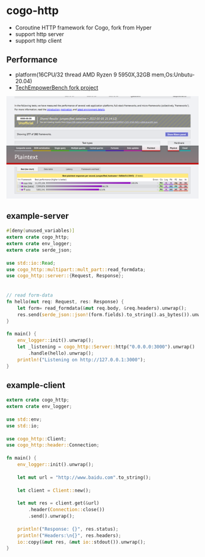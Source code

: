 # cogo-http

* Coroutine HTTP framework for Cogo, fork from Hyper
* support http server
* support http client
## Performance

* platform(16CPU/32 thread AMD Ryzen 9 5950X,32GB mem,Os:Unbutu-20.04)
* [TechEmpowerBench fork project](https://github.com/zhuxiujia/FrameworkBenchmarks)

![per](docs/629a066aaa37b4c295fa794c5ebdf31.png)

## example-server
```rust
#[deny(unused_variables)]
extern crate cogo_http;
extern crate env_logger;
extern crate serde_json;

use std::io::Read;
use cogo_http::multipart::mult_part::read_formdata;
use cogo_http::server::{Request, Response};


// read form-data
fn hello(mut req: Request, res: Response) {
    let form= read_formdata(&mut req.body, &req.headers).unwrap();
    res.send(serde_json::json!(form.fields).to_string().as_bytes()).unwrap();
}

fn main() {
    env_logger::init().unwrap();
    let _listening = cogo_http::Server::http("0.0.0.0:3000").unwrap()
        .handle(hello).unwrap();
    println!("Listening on http://127.0.0.1:3000");
}
```

## example-client
```rust
extern crate cogo_http;
extern crate env_logger;

use std::env;
use std::io;

use cogo_http::Client;
use cogo_http::header::Connection;

fn main() {
    env_logger::init().unwrap();

    let mut url = "http://www.baidu.com".to_string();

    let client = Client::new();

    let mut res = client.get(&url)
        .header(Connection::close())
        .send().unwrap();

    println!("Response: {}", res.status);
    println!("Headers:\n{}", res.headers);
    io::copy(&mut res, &mut io::stdout()).unwrap();
}
```

